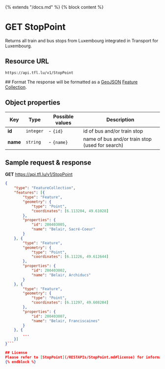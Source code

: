 {% extends "/docs.md" %}
{% block content %}
# GET StopPoint
Returns all train and bus stops from Luxembourg integrated in Transport for Luxembourg.

## Resource URL
    https://api.tfl.lu/v1/StopPoint

## Format
The response will be formatted as a [GeoJSON](https://en.wikipedia.org/wiki/GeoJSON) [Feature Collection](http://geojson.org/geojson-spec.html#feature-collection-objects).

## Object properties
| Key          | Type      | Possible values | Description |
| ------------ | --------- | --------------- | ----------- |
| **id**       | `integer` | - `{id}`         | id of bus and/or train stop |
| **name**     | `string`  | - `{name}`       | name of bus and/or train stop (used for search) |

## Sample request & response
**GET** https://api.tfl.lu/v1/StopPoint
```json
{
	"type": "FeatureCollection",
	"features": [{
		"type": "Feature",
		"geometry": {
			"type": "Point",
			"coordinates": [6.113204, 49.61028]
		},
		"properties": {
			"id": 200403005,
			"name": "Belair, Sacré-Coeur"
		}
	}, {
		"type": "Feature",
		"geometry": {
			"type": "Point",
			"coordinates": [6.11226, 49.612644]
		},
		"properties": {
			"id": 200403002,
			"name": "Belair, Archiducs"
		}
	}, {
		"type": "Feature",
		"geometry": {
			"type": "Point",
			"coordinates": [6.11297, 49.608284]
		},
		"properties": {
			"id": 200403007,
			"name": "Belair, Franciscaines"
		}
	}, {
        ...
    }]
}```

## License
Please refer to [StopPoint](/RESTAPIs/StopPoint.md#license) for information about the train and bus stop data licensing.
{% endblock %}
